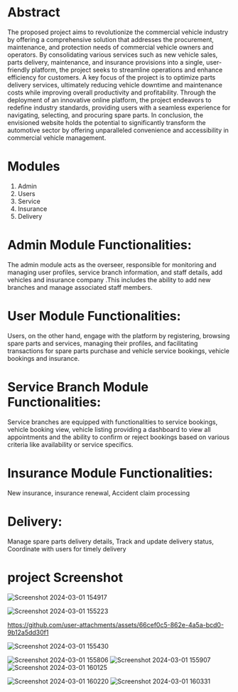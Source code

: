 # Abstract
The proposed project aims to revolutionize the commercial vehicle industry by offering a
comprehensive solution that addresses the procurement, maintenance, and protection needs of
commercial vehicle owners and operators. By consolidating various services such as new
vehicle sales, parts delivery, maintenance, and insurance provisions into a single, user-friendly
platform, the project seeks to streamline operations and enhance efficiency for customers. A
key focus of the project is to optimize parts delivery services, ultimately reducing vehicle
downtime and maintenance costs while improving overall productivity and profitability.
Through the deployment of an innovative online platform, the project endeavors to redefine
industry standards, providing users with a seamless experience for navigating, selecting, and
procuring spare parts. In conclusion, the envisioned website holds the potential to significantly
transform the automotive sector by offering unparalleled convenience and accessibility in
commercial vehicle management.

# Modules
1) Admin
2) Users
3) Service
4) Insurance
5) Delivery
# Admin Module Functionalities:
The admin module acts as the overseer, responsible for monitoring and managing user profiles,
service branch information, and staff details, add vehicles and insurance company .This
includes the ability to add new branches and manage associated staff members.

# User Module Functionalities:
Users, on the other hand, engage with the platform by registering, browsing spare parts and
services, managing their profiles, and facilitating transactions for spare parts purchase and
vehicle service bookings, vehicle bookings and insurance.
# Service Branch Module Functionalities:
Service branches are equipped with functionalities to service bookings, vehicle booking view,
vehicle listing providing a dashboard to view all appointments and the ability to confirm or
reject bookings based on various criteria like availability or service specifics.
# Insurance Module Functionalities:
New insurance, insurance renewal, Accident claim processing
# Delivery:
Manage spare parts delivery details, Track and update delivery status, Coordinate with users
for timely delivery

# project Screenshot


![Screenshot 2024-03-01 154917](https://github.com/keerthi798/Automate-Hub-System/assets/120888435/c41ea25b-3901-450a-a598-463b178d7aab)

![Screenshot 2024-03-01 155223](https://github.com/keerthi798/Automate-Hub-System/assets/120888435/eb085842-4100-4596-b895-84544dc5669a)



 https://github.com/user-attachments/assets/66cef0c5-862e-4a5a-bcd0-9b12a5dd30f1


![Screenshot 2024-03-01 155430](https://github.com/keerthi798/Automate-Hub-System/assets/120888435/09294633-23f8-4fd9-9278-4128a1639b87)


![Screenshot 2024-03-01 155806](https://github.com/keerthi798/Automate-Hub-System/assets/120888435/e7161862-32e0-4dfc-b567-b8a7d6de1f77)
![Screenshot 2024-03-01 155907](https://github.com/keerthi798/Automate-Hub-System/assets/120888435/c3c1dfe8-d9f0-4e35-99d1-68edd26c65b1)
![Screenshot 2024-03-01 160125](https://github.com/keerthi798/Automate-Hub-System/assets/120888435/c1f993af-3a47-42b8-9490-acbee2a258a4)

![Screenshot 2024-03-01 160220](https://github.com/keerthi798/Automate-Hub-System/assets/120888435/3a555f7e-5ce4-4e36-9a4f-cc166e62bfdd)
![Screenshot 2024-03-01 160331](https://github.com/keerthi798/Automate-Hub-System/assets/120888435/2f8b664a-7e82-421c-a5d0-095f548efca8)


